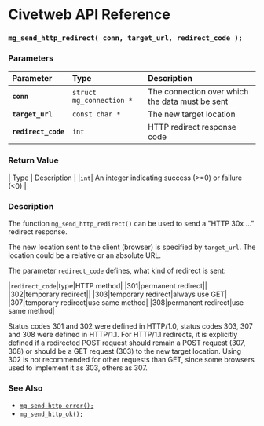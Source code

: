 # Civetweb API Reference

### `mg_send_http_redirect( conn, target_url, redirect_code );`

### Parameters

| Parameter | Type | Description |
| :--- | :--- | :--- |
|**`conn`**|`struct mg_connection *`|The connection over which the data must be sent|
|**`target_url`**|`const char *`|The new target location|
|**`redirect_code`**|`int`|HTTP redirect response code|

### Return Value

| Type | Description |
|`int`| An integer indicating success (>=0) or failure (<0) |


### Description

The function `mg_send_http_redirect()` can be used to send a "HTTP 30x ..." redirect response.

The new location sent to the client (browser) is specified by `target_url`.  The location could be a relative or an absolute URL.

The parameter `redirect_code` defines, what kind of redirect is sent:

|`redirect_code`|type|HTTP method|
|301|permanent redirect||
|302|temporary redirect||
|303|temporary redirect|always use GET|
|307|temporary redirect|use same method|
|308|permanent redirect|use same method|

Status codes 301 and 302 were defined in HTTP/1.0, status codes 303, 307 and 308 were defined in HTTP/1.1.  For HTTP/1.1 redirects, it is explicitly defined if a redirected POST request should remain a POST request (307, 308) or should be a GET request (303) to the new target location.  Using 302 is not recommended for other requests than GET, since some browsers used to implement it as 303, others as 307.


### See Also

* [`mg_send_http_error();`](mg_send_http_error.md)
* [`mg_send_http_ok();`](mg_send_http_ok.md)

